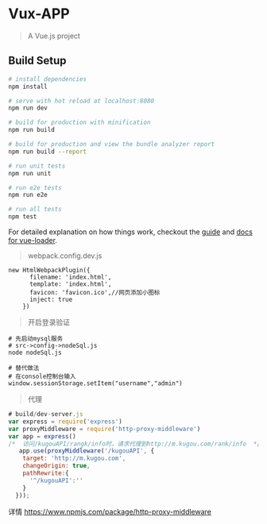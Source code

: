 # Vux-APP

> A Vue.js project

## Build Setup

``` bash
# install dependencies
npm install

# serve with hot reload at localhost:8080
npm run dev

# build for production with minification
npm run build

# build for production and view the bundle analyzer report
npm run build --report

# run unit tests
npm run unit

# run e2e tests
npm run e2e

# run all tests
npm test
```

For detailed explanation on how things work, checkout the [guide](http://vuejs-templates.github.io/webpack/) and [docs for vue-loader](http://vuejs.github.io/vue-loader).


> webpack.config.dev.js
```
new HtmlWebpackPlugin({
      filename: 'index.html',
      template: 'index.html',
      favicon: 'favicon.ico',//网页添加小图标
      inject: true
    })
```

> 开启登录验证

```shell
# 先启动mysql服务
# src->config->nodeSql.js
node nodeSql.js

# 替代做法
# 在console控制台输入
window.sessionStorage.setItem("username","admin")
```

> 代理

```javascript
# build/dev-server.js
var express = require('express')
var proxyMiddleware = require('http-proxy-middleware')
var app = express()
/*  访问/kugouAPI/rangk/info时，请求代理到http://m.kugou.com/rank/info  */
   app.use(proxyMiddleware('/kugouAPI', {
    target: 'http://m.kugou.com',
    changeOrigin: true,
    pathRewrite:{
      '^/kugouAPI':''
    }
  }));
```

详情 https://www.npmjs.com/package/http-proxy-middleware